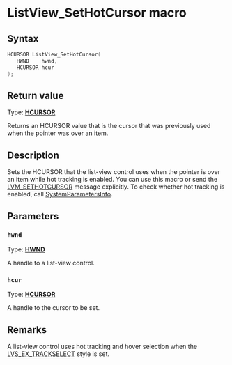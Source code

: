 # ListView_SetHotCursor macro

## Syntax

```cpp
HCURSOR ListView_SetHotCursor(
   HWND    hwnd,
   HCURSOR hcur
);
```

## Return value

Type: **[HCURSOR](https://learn.microsoft.com/windows/desktop/winprog/windows-data-types)**

Returns an HCURSOR value that is the cursor that was previously used when the pointer was over an item.

## Description

Sets the HCURSOR that the list-view control uses when the pointer is over an item while hot tracking is enabled. You can use this macro or send the [LVM_SETHOTCURSOR](https://learn.microsoft.com/windows/desktop/Controls/lvm-sethotcursor) message explicitly. To check whether hot tracking is enabled, call [SystemParametersInfo](https://learn.microsoft.com/windows/desktop/api/winuser/nf-winuser-systemparametersinfoa).

## Parameters

### `hwnd`

Type: **[HWND](https://learn.microsoft.com/windows/desktop/WinProg/windows-data-types)**

A handle to a list-view control.

### `hcur`

Type: **[HCURSOR](https://learn.microsoft.com/windows/desktop/WinProg/windows-data-types)**

A handle to the cursor to be set.

## Remarks

A list-view control uses hot tracking and hover selection when the [LVS_EX_TRACKSELECT](https://learn.microsoft.com/windows/desktop/Controls/extended-list-view-styles) style is set.